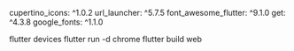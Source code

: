 
  cupertino_icons: ^1.0.2
  url_launcher: ^5.7.5
  font_awesome_flutter: ^9.1.0
  get: ^4.3.8
  google_fonts: ^1.1.0
  
  flutter devices
  flutter run -d chrome
  flutter build web


